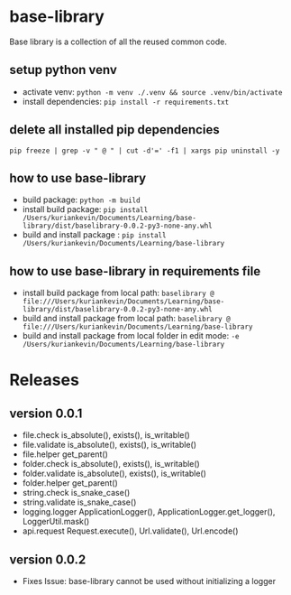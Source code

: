 # base-library
Base library is a collection of all the reused common code.

## setup python venv
* activate venv: `python -m venv ./.venv && source .venv/bin/activate`
* install dependencies: `pip install -r requirements.txt`

## delete all installed pip dependencies
`pip freeze | grep -v " @ " | cut -d'=' -f1 | xargs pip uninstall -y`

## how to use base-library
* build package: `python -m build`
* install build package: `pip install /Users/kuriankevin/Documents/Learning/base-library/dist/baselibrary-0.0.2-py3-none-any.whl`
* build and install package : `pip install /Users/kuriankevin/Documents/Learning/base-library`

## how to use base-library in requirements file
* install build package from local path: `baselibrary @ file:///Users/kuriankevin/Documents/Learning/base-library/dist/baselibrary-0.0.2-py3-none-any.whl`
* build and install package from local path: `baselibrary @ file:///Users/kuriankevin/Documents/Learning/base-library`
* build and install package from local folder in edit mode: `-e /Users/kuriankevin/Documents/Learning/base-library`

# Releases
## version 0.0.1
* file.check is_absolute(), exists(), is_writable()
* file.validate is_absolute(), exists(), is_writable()
* file.helper get_parent()
* folder.check is_absolute(), exists(), is_writable()
* folder.validate is_absolute(), exists(), is_writable()
* folder.helper get_parent()
* string.check is_snake_case()
* string.validate is_snake_case()
* logging.logger ApplicationLogger(), ApplicationLogger.get_logger(), LoggerUtil.mask()
* api.request Request.execute(), Url.validate(), Url.encode()
## version 0.0.2
* Fixes Issue: base-library cannot be used without initializing a logger
